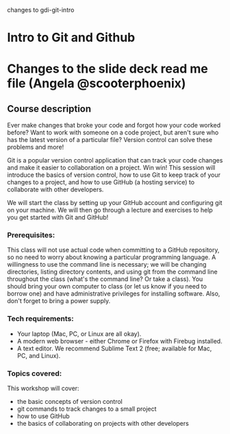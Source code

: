 changes to gdi-git-intro

# Intro to Git and Github
# Changes to the slide deck read me file (Angela @scooterphoenix)

## Course description

Ever make changes that broke your code and forgot how your code worked before? Want to work with someone on a code project, but aren't sure who has the latest version of a particular file? Version control can solve these problems and more!

Git is a popular version control application that can track your code changes and make it easier to collaboration on a project. Win win! This session will introduce the basics of version control, how to use Git to keep track of your changes to a project, and how to use GitHub (a hosting service) to collaborate with other developers.

We will start the class by setting up your GitHub account and configuring git on your machine. We will then go through a lecture and exercises to help you get started with Git and GitHub!

### Prerequisites:

This class will not use actual code when committing to a GitHub repository, so no need to worry about knowing a particular programming language. A willingness to use the command line is necessary; we will be changing directories, listing directory contents, and using git from the command line throughout the class (what's the command line? Or take a class). You should bring your own computer to class (or let us know if you need to borrow one) and have administrative privileges for installing software. Also, don't forget to bring a power supply.


### Tech requirements:

 - Your laptop (Mac, PC, or Linux are all okay).
 - A modern web browser - either Chrome or Firefox with Firebug installed.
 - A text editor. We recommend Sublime Text 2 (free; available for Mac, PC, and Linux).


### Topics covered:

This workshop will cover:

 - the basic concepts of version control
 - git commands to track changes to a small project
 - how to use GitHub
 - the basics of collaborating on projects with other developers
